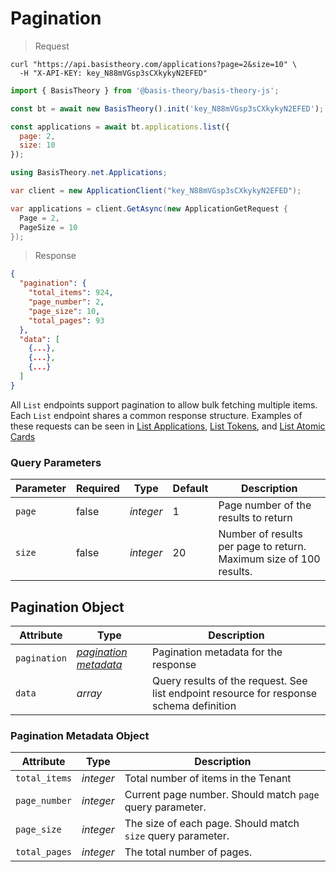 # Pagination

> Request

```shell
curl "https://api.basistheory.com/applications?page=2&size=10" \
  -H "X-API-KEY: key_N88mVGsp3sCXkykyN2EFED"
```

```javascript
import { BasisTheory } from '@basis-theory/basis-theory-js';

const bt = await new BasisTheory().init('key_N88mVGsp3sCXkykyN2EFED');

const applications = await bt.applications.list({
  page: 2,
  size: 10
});
```

```csharp
using BasisTheory.net.Applications;

var client = new ApplicationClient("key_N88mVGsp3sCXkykyN2EFED");

var applications = client.GetAsync(new ApplicationGetRequest {
  Page = 2,
  PageSize = 10
});
```

> Response

```json
{
  "pagination": {
    "total_items": 924,
    "page_number": 2,
    "page_size": 10,
    "total_pages": 93
  },
  "data": [
    {...},
    {...},
    {...}
  ]
}
```

All `List` endpoints support pagination to allow bulk fetching multiple items. Each `List` endpoint shares a common response structure. Examples of these requests can be seen in [List Applications](#list-applications), [List Tokens](#list-tokens), and [List Atomic Cards](#list-atomic-cards)

### Query Parameters

Parameter | Required | Type | Default | Description
--------- | -------- | ---- | ------- | -----------
`page` | false | *integer* | 1 | Page number of the results to return
`size` | false | *integer* | 20 | Number of results per page to return. Maximum size of 100 results.

## Pagination Object

Attribute | Type | Description
--------- | ---- | -----------
`pagination` | *[pagination metadata](#pagination-metadata-object)* | Pagination metadata for the response
`data` | *array* | Query results of the request. See list endpoint resource for response schema definition

### Pagination Metadata Object

Attribute | Type | Description
--------- | ---- | -----------
`total_items` | *integer* | Total number of items in the Tenant
`page_number` | *integer* | Current page number. Should match `page` query parameter.
`page_size` | *integer* | The size of each page. Should match `size` query parameter.
`total_pages` | *integer* | The total number of pages.
